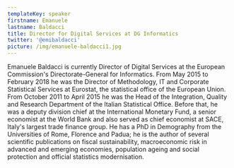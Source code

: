 ```yaml
---
templateKey: speaker
firstname: Emanuele
lastname: Baldacci
title: Director for Digital Services at DG Informatics
twitter: '@emibaldacci'
picture: /img/emanuele-baldacci1.jpg
---
```

Emanuele Baldacci is currently Director of Digital Services at the European Commission's Directorate-General for Informatics. From May 2015 to February 2018 he was the Director of Methodology, IT and Corporate Statistical Services at Eurostat, the statistical office of the European Union. From October 2011 to April 2015 he was the Head of the Integration, Quality and Research Department of the Italian Statistical Office. Before that, he was a deputy division chief at the International Monetary Fund, a senior economist at the World Bank and also served as chief economist at SACE, Italy's largest trade finance group. He has a PhD in Demography from the Universities of Rome, Florence and Padua; he is the author of several scientific publications on fiscal sustainability, macroeconomic risk in advanced and emerging economies, population ageing and social protection and official statistics modernisation.

